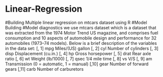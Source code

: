 # Linear-Regression

#Building Multiple linear regression on mtcars dataset using R
#Model Building
#Model diagnostics
we use mtcars dataset which is a dataset that was extracted from the 1974 Motor Trend US magazine, and comprises fuel consumption and 10 aspects of automobile design and performance for 32 automobiles (1973–74 models). Below is a brief description of the variables in the data set:
[, 1]   mpg     Miles/(US) gallon
[, 2]   cyl     Number of cylinders
[, 3]   disp    Displacement (cu.in.)
[, 4]   hp      Gross horsepower
[, 5]   drat    Rear axle ratio
[, 6]   wt      Weight (lb/1000)
[, 7]   qsec    1/4 mile time
[, 8]   vs      V/S
[, 9]   am      Transmission (0 = automatic, 1 = manual)
[,10]   gear    Number of forward gears
[,11]   carb    Number of carburetors
